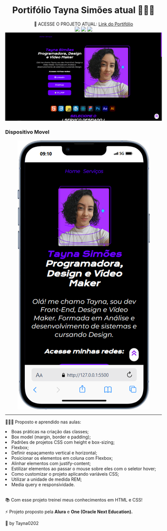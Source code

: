 <h1 align="center" style="font-weight: bold;">Portifólio Tayna Simões atual 👩🏻‍💻</h1>


<div align="center">
    🔗 ACESSE O PROJETO ATUAL: <a target="_blank" href="https://portifoliotayna-tayna0202s-projects.vercel.app/">Link do Portifólio</a>
</div>


<div align="center">
    <img src="https://skillicons.dev/icons?i=html" />
    <img src="https://skillicons.dev/icons?i=css" />
    <img src="https://skillicons.dev/icons?i=js" />
</div>

<img src="/img/SITE.png">

<h3>Dispositivo Movel</h3>

<div align="center">
    <img src="/img/MOBILE.png">
</div>

<hr>

<p>👩🏻‍💻 Proposto e aprendido nas aulas: </p>

<li>Boas práticas na criação das classes;</li>
<li>Box model (margin, border e padding);</li>
<li>Padrões de projetos CSS com height e box-sizing;</li>
<li>Flexbox;</li>
<li>Definir espaçamento vertical e horizontal;</li>
<li>Posicionar os elementos em coluna com Flexbox;</li>
<li>Alinhar elementos com justify-content;</li>
<li>Estilizar elementos ao passar o mouse sobre eles com o seletor hover;</li>
<li>Como customizar o projeto aplicando variáveis CSS;</li>
<li>Utilizar a unidade de medida REM;</li>
<li>Media query e responsividade.</li>

<br>

<p>📚 Com esse projeto treinei meus conhecimentos em HTML e CSS!</p>
<p>⚡ Projeto proposto pela <b>Alura</b> e <b>One (Oracle Next Education).</b></p>

<p>🌟 by Tayna0202</p>

